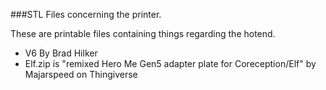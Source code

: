 ###STL Files concerning the printer.

These are printable files containing things regarding the hotend.

* V6 By Brad Hilker
* Elf.zip is "remixed Hero Me Gen5 adapter plate for Coreception/Elf" by Majarspeed on Thingiverse